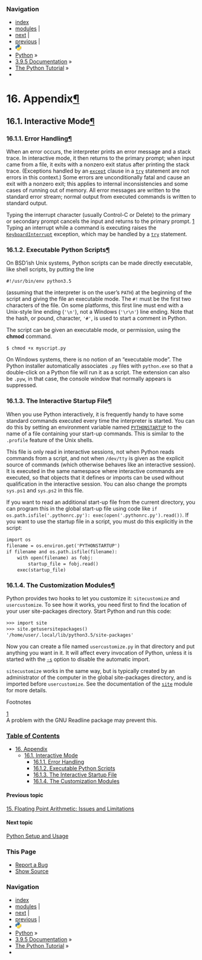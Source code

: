 ### Navigation

- [index](https://docs.python.org/3/genindex.html "General Index")
- [modules](https://docs.python.org/3/py-modindex.html "Python Module Index") |
- [next](https://docs.python.org/3/using/index.html "Python Setup and Usage") |
- [previous](floatingpoint.html "15. Floating Point Arithmetic: Issues and Limitations") |
- ![](../_static/py.png)
- [Python](https://www.python.org/) »
- [3.9.5 Documentation](https://docs.python.org/3/index.html) »
- [The Python Tutorial](index.html) »
-

<span id="tut-appendix"></span>

# <span class="section-number">16. </span>Appendix<a href="#appendix" class="headerlink" title="Permalink to this headline">¶</a>

<span id="tut-interac"></span>

## <span class="section-number">16.1. </span>Interactive Mode<a href="#interactive-mode" class="headerlink" title="Permalink to this headline">¶</a>

<span id="tut-error"></span>

### <span class="section-number">16.1.1. </span>Error Handling<a href="#error-handling" class="headerlink" title="Permalink to this headline">¶</a>

When an error occurs, the interpreter prints an error message and a stack trace. In interactive mode, it then returns to the primary prompt; when input came from a file, it exits with a nonzero exit status after printing the stack trace. (Exceptions handled by an <a href="https://docs.python.org/3/reference/compound_stmts.html#except" class="reference internal"><code class="xref std std-keyword docutils literal notranslate">except</code></a> clause in a <a href="https://docs.python.org/3/reference/compound_stmts.html#try" class="reference internal"><code class="xref std std-keyword docutils literal notranslate">try</code></a> statement are not errors in this context.) Some errors are unconditionally fatal and cause an exit with a nonzero exit; this applies to internal inconsistencies and some cases of running out of memory. All error messages are written to the standard error stream; normal output from executed commands is written to standard output.

Typing the interrupt character (usually Control-C or Delete) to the primary or secondary prompt cancels the input and returns to the primary prompt. <a href="#id2" id="id1" class="footnote-reference brackets">1</a> Typing an interrupt while a command is executing raises the <a href="https://docs.python.org/3/library/exceptions.html#KeyboardInterrupt" class="reference internal" title="KeyboardInterrupt"><code class="sourceCode python"><span class="pp">KeyboardInterrupt</span></code></a> exception, which may be handled by a <a href="https://docs.python.org/3/reference/compound_stmts.html#try" class="reference internal"><code class="xref std std-keyword docutils literal notranslate">try</code></a> statement.

<span id="tut-scripts"></span>

### <span class="section-number">16.1.2. </span>Executable Python Scripts<a href="#executable-python-scripts" class="headerlink" title="Permalink to this headline">¶</a>

On BSD’ish Unix systems, Python scripts can be made directly executable, like shell scripts, by putting the line

    #!/usr/bin/env python3.5

(assuming that the interpreter is on the user’s <span id="index-0" class="target"></span>`PATH`) at the beginning of the script and giving the file an executable mode. The `#!` must be the first two characters of the file. On some platforms, this first line must end with a Unix-style line ending (`'\n'`), not a Windows (`'\r\n'`) line ending. Note that the hash, or pound, character, `'#'`, is used to start a comment in Python.

The script can be given an executable mode, or permission, using the **chmod** command.

    $ chmod +x myscript.py

On Windows systems, there is no notion of an “executable mode”. The Python installer automatically associates `.py` files with `python.exe` so that a double-click on a Python file will run it as a script. The extension can also be `.pyw`, in that case, the console window that normally appears is suppressed.

<span id="tut-startup"></span>

### <span class="section-number">16.1.3. </span>The Interactive Startup File<a href="#the-interactive-startup-file" class="headerlink" title="Permalink to this headline">¶</a>

When you use Python interactively, it is frequently handy to have some standard commands executed every time the interpreter is started. You can do this by setting an environment variable named <span id="index-1" class="target"></span><a href="https://docs.python.org/3/using/cmdline.html#envvar-PYTHONSTARTUP" class="reference internal"><code class="xref std std-envvar docutils literal notranslate">PYTHONSTARTUP</code></a> to the name of a file containing your start-up commands. This is similar to the `.profile` feature of the Unix shells.

This file is only read in interactive sessions, not when Python reads commands from a script, and not when `/dev/tty` is given as the explicit source of commands (which otherwise behaves like an interactive session). It is executed in the same namespace where interactive commands are executed, so that objects that it defines or imports can be used without qualification in the interactive session. You can also change the prompts `sys.ps1` and `sys.ps2` in this file.

If you want to read an additional start-up file from the current directory, you can program this in the global start-up file using code like `if os.path.isfile('.pythonrc.py'): exec(open('.pythonrc.py').read())`. If you want to use the startup file in a script, you must do this explicitly in the script:

    import os
    filename = os.environ.get('PYTHONSTARTUP')
    if filename and os.path.isfile(filename):
        with open(filename) as fobj:
            startup_file = fobj.read()
        exec(startup_file)

<span id="tut-customize"></span>

### <span class="section-number">16.1.4. </span>The Customization Modules<a href="#the-customization-modules" class="headerlink" title="Permalink to this headline">¶</a>

Python provides two hooks to let you customize it: `sitecustomize` and `usercustomize`. To see how it works, you need first to find the location of your user site-packages directory. Start Python and run this code:

    >>> import site
    >>> site.getusersitepackages()
    '/home/user/.local/lib/python3.5/site-packages'

Now you can create a file named `usercustomize.py` in that directory and put anything you want in it. It will affect every invocation of Python, unless it is started with the <a href="https://docs.python.org/3/using/cmdline.html#cmdoption-s" class="reference internal"><code class="xref std std-option docutils literal notranslate">-s</code></a> option to disable the automatic import.

`sitecustomize` works in the same way, but is typically created by an administrator of the computer in the global site-packages directory, and is imported before `usercustomize`. See the documentation of the <a href="https://docs.python.org/3/library/site.html#module-site" class="reference internal" title="site: Module responsible for site-specific configuration."><code class="sourceCode python">site</code></a> module for more details.

Footnotes

<span class="brackets"><a href="#id1" class="fn-backref">1</a></span>  
A problem with the GNU Readline package may prevent this.

### [Table of Contents](https://docs.python.org/3/contents.html)

- <a href="#" class="reference internal">16. Appendix</a>
  - <a href="#interactive-mode" class="reference internal">16.1. Interactive Mode</a>
    - <a href="#error-handling" class="reference internal">16.1.1. Error Handling</a>
    - <a href="#executable-python-scripts" class="reference internal">16.1.2. Executable Python Scripts</a>
    - <a href="#the-interactive-startup-file" class="reference internal">16.1.3. The Interactive Startup File</a>
    - <a href="#the-customization-modules" class="reference internal">16.1.4. The Customization Modules</a>

#### Previous topic

[<span class="section-number">15. </span>Floating Point Arithmetic: Issues and Limitations](floatingpoint.html "previous chapter")

#### Next topic

[Python Setup and Usage](https://docs.python.org/3/using/index.html "next chapter")

### This Page

- [Report a Bug](https://docs.python.org/3/bugs.html)
- [Show Source](https://github.com/python/cpython/blob/3.9/Doc/tutorial/appendix.rst)

### Navigation

- [index](https://docs.python.org/3/genindex.html "General Index")
- [modules](https://docs.python.org/3/py-modindex.html "Python Module Index") |
- [next](https://docs.python.org/3/using/index.html "Python Setup and Usage") |
- [previous](floatingpoint.html "15. Floating Point Arithmetic: Issues and Limitations") |
- ![](../_static/py.png)
- [Python](https://www.python.org/) »
- [3.9.5 Documentation](https://docs.python.org/3/index.html) »
- [The Python Tutorial](index.html) »
-

